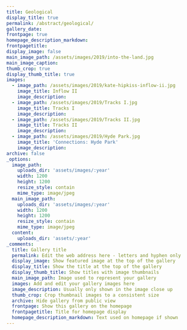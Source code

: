 ```yaml
---
title: Geological
display_title: true
permalink: /abstract/geological/
gallery_date:
frontpage: true
homepage_description_markdown:
frontpagetitle:
display_image: false
main_image_path: /assets/images/2019/into-the-land.jpg
main_image_caption:
thumb_crop: true
display_thumb_title: true
images:
  - image_path: /assets/images/2019/kate-hipkiss-inflow-ii.jpg
    image_title: Inflow II
    image_description:
  - image_path: /assets/images/2019/Tracks I.jpg
    image_title: Tracks I
    image_description:
  - image_path: /assets/images/2019/Tracks II.jpg
    image_title: Tracks II
    image_description:
  - image_path: /assets/images/2019/Hyde Park.jpg
    image_title: 'Connections: Hyde Park'
    image_description:
archive: false
_options:
  image_path:
    uploads_dir: 'assets/images/:year'
    width: 1200
    height: 1200
    resize_style: contain
    mime_type: image/jpeg
  main_image_path:
    uploads_dir: 'assets/images/:year'
    width: 1200
    height: 1200
    resize_style: contain
    mime_type: image/jpeg
  content:
    uploads_dir: 'assets/:year'
_comments:
  title: Gallery title
  permalink: Edit the web address here - letters and hyphen only
  display_image: Show featured image at the top of the gallery
  display_title: Show the title at the top of the gallery
  display_thumb_title: Show titles with image thumbnails
  main_image_path: Image used to represent your gallery
  images: Add and edit your gallery images here
  image_description: Usually only shown in the image close up
  thumb_crop: Crop thumbnail images to a consistent size
  archive: Hide gallery from public view
  frontpage: Show this gallery on the homepage
  frontpagetitle: Title for homepage display
  homepage_description_markdown: Text used on homepage if shown
---
```


